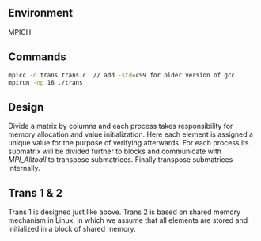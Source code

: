 ## Environment
MPICH

## Commands
```bash
mpicc -o trans trans.c	// add -std=c99 for older version of gcc
mpirun -np 16 ./trans
```

## Design
Divide a matrix by columns and each process takes responsibility for memory allocation and value initialization. Here each element is assigned a unique value for the purpose of verifying afterwards. For each process its submatrix will be divided further to blocks and communicate with *MPI_Alltoall* to transpose submatrices. Finally transpose submatrices internally.

## Trans 1 & 2
Trans 1 is designed just like above. Trans 2 is based on shared memory mechanism in Linux, in which we assume that all elements are stored and initialized in a block of shared memory.
